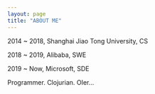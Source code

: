 ```yaml
---
layout: page
title: "ABOUT ME"
---
```


2014 ~ 2018, Shanghai Jiao Tong University, CS

2018 ~ 2019, Alibaba, SWE

2019 ~ Now, Microsoft, SDE

Programmer. Clojurian. OIer...
